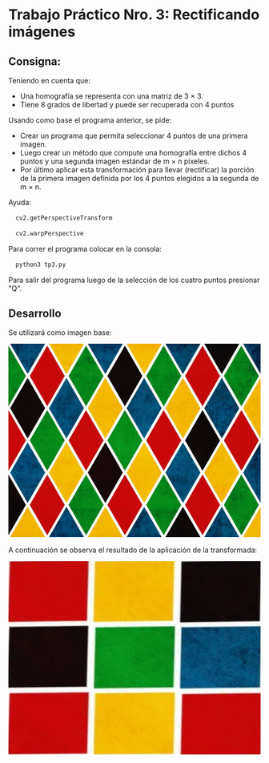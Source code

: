 # Trabajo Práctico Nro. 3: Rectificando imágenes

## Consigna: 
Teniendo en cuenta que:
- Una homografía se representa con una matriz de 3 × 3.
- Tiene 8 grados de libertad y puede ser recuperada con 4 puntos 

Usando como base el programa anterior, se pide:

- Crear un programa que permita seleccionar 4 puntos de una primera imagen.
- Luego crear un método que compute una homografía entre dichos 4 puntos y una
segunda imagen estándar de m × n pixeles.
- Por último aplicar esta transformación para llevar (rectificar) la porción de la primera
imagen definida por los 4 puntos elegidos a la segunda de m × n.

Ayuda: 

```sh
  cv2.getPerspectiveTransform
  ```
```sh
  cv2.warpPerspective
  ```

Para correr el programa colocar en la consola:
```sh
  python3 tp3.py
  ```

Para salir del programa luego de la selección de los cuatro puntos presionar "Q".

## Desarrollo

Se utilizará como imagen base:

![Imagen destino](SRC.jpg)

A continuación se observa el resultado de la aplicación de la transformada: 

![Resultado](resultado_tp3.jpg)

